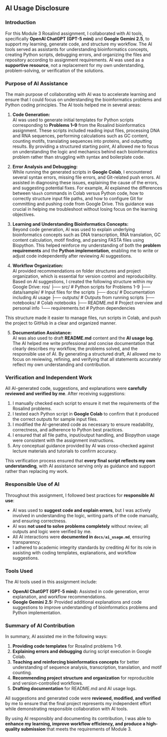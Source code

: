 ## AI Usage Disclosure

### Introduction
For this Module 3 Rosalind assignment, I collaborated with AI tools, specifically **OpenAI ChatGPT (GPT-5 mini)** and **Google Gemini 2.5**, to support my learning, generate code, and structure my workflow. The AI tools served as assistants for understanding bioinformatics concepts, creating Python scripts, debugging errors, and organizing the files and repository according to assignment requirements. AI was used as a **supportive resource**, not a replacement for my own understanding, problem-solving, or verification of the solutions.

### Purpose of AI Assistance
The main purpose of collaborating with AI was to accelerate learning and ensure that I could focus on understanding the bioinformatics problems and Python coding principles. The AI tools helped me in several areas:

1. **Code Generation:**  
   AI was used to generate initial templates for Python scripts corresponding to **Problems 1–9** from the Rosalind bioinformatics assignment. These scripts included reading input files, processing DNA and RNA sequences, performing calculations such as GC content, counting motifs, translating sequences into proteins, and outputting results. By providing a structured starting point, AI allowed me to focus on understanding the logic and mechanics behind each bioinformatics problem rather than struggling with syntax and boilerplate code.

2. **Error Analysis and Debugging:**  
   While running the generated scripts in **Google Colab**, I encountered several syntax errors, missing file errors, and Git-related push errors. AI assisted in diagnosing these issues, explaining the cause of the errors, and suggesting potential fixes. For example, AI explained the differences between `%bash` commands in Colab versus Python code, how to correctly structure input file paths, and how to configure Git for committing and pushing code from Google Drive. This guidance was crucial in helping me troubleshoot without losing focus on the learning objectives.

3. **Learning and Understanding Bioinformatics Concepts:**  
   Beyond code generation, AI was used to explain underlying bioinformatics concepts such as DNA transcription, RNA translation, GC content calculation, motif finding, and parsing FASTA files using Biopython. This helped reinforce my understanding of both the **problem requirements** and the **Python implementation**, enabling me to write or adjust code independently after reviewing AI suggestions.

4. **Workflow Organization:**  
   AI provided recommendations on folder structures and project organization, which is essential for version control and reproducibility. Based on AI suggestions, I created the following structure within my Google Drive:
ros/
├── src/ # Python scripts for Problems 1-9
├── data/sample/ # Input files for the scripts
├── docs/ # Documentation including AI usage
├── outputs/ # Outputs from running scripts
├── notebooks/ # Colab notebooks
├── README.md # Project overview and personal info
└── requirements.txt # Python dependencies

This structure made it easier to manage files, run scripts in Colab, and push the project to GitHub in a clear and organized manner.

5. **Documentation Assistance:**  
AI was also used to draft **README.md** content and the **AI usage log**. The AI helped me write professional and concise documentation that clearly describes my workflow, the problems solved, and the responsible use of AI. By generating a structured draft, AI allowed me to focus on reviewing, refining, and verifying that all statements accurately reflect my own understanding and contribution.

### Verification and Independent Work
All AI-generated code, suggestions, and explanations were **carefully reviewed and verified by me**. After receiving suggestions:

1. I manually checked each script to ensure it met the requirements of the Rosalind problems.  
2. I tested each Python script in **Google Colab** to confirm that it produced the correct outputs for sample input files.  
3. I modified the AI-generated code as necessary to ensure readability, correctness, and adherence to Python best practices.  
4. I ensured that all file paths, input/output handling, and Biopython usage were consistent with the assignment instructions.  
5. Any conceptual guidance provided by AI was cross-checked against lecture materials and tutorials to confirm accuracy.

This verification process ensured that **every final script reflects my own understanding**, with AI assistance serving only as guidance and support rather than replacing my work.

### Responsible Use of AI
Throughout this assignment, I followed best practices for **responsible AI use**:

- AI was used to **suggest code and explain errors**, but I was actively involved in understanding the logic, writing parts of the code manually, and ensuring correctness.  
- AI was **not used to solve problems completely** without review; all outputs and logic were verified by me.  
- All AI interactions were **documented in `docs/ai_usage.md`**, ensuring transparency.  
- I adhered to academic integrity standards by crediting AI for its role in assisting with coding templates, explanations, and workflow suggestions.  

### Tools Used
The AI tools used in this assignment include:  
- **OpenAI ChatGPT (GPT-5 mini):** Assisted in code generation, error explanation, and workflow recommendations.  
- **Google Gemini 2.5:** Provided additional explanations and code suggestions to improve understanding of bioinformatics problems and Python implementation.

### Summary of AI Contribution
In summary, AI assisted me in the following ways:

1. **Providing code templates** for Rosalind problems 1–9.  
2. **Explaining errors and debugging** during script execution in Google Colab.  
3. **Teaching and reinforcing bioinformatics concepts** for better understanding of sequence analysis, transcription, translation, and motif counting.  
4. **Recommending project structure and organization** for reproducible and version-controlled workflows.  
5. **Drafting documentation** for README.md and AI usage logs.  

All suggestions and generated code were **reviewed, modified, and verified** by me to ensure that the final project represents my independent effort while demonstrating responsible collaboration with AI tools.

By using AI responsibly and documenting its contribution, I was able to **enhance my learning, improve workflow efficiency, and produce a high-quality submission** that meets the requirements of Module 3.



